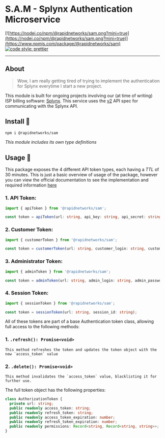 # S.A.M - Splynx Authentication Microservice

[![https://nodei.co/npm/@rapidnetworks/sam.png?mini=true](https://nodei.co/npm/@rapidnetworks/sam.png?mini=true)](https://www.npmjs.com/package/@rapidnetworks/sam)
[![code style: prettier](https://img.shields.io/badge/code_style-prettier-ff69b4.svg?style=flat-square)](https://github.com/prettier/prettier)

---

## About

> Wow, I am really getting tired of trying to implement the authentication for Splynx everytime I start a new project.

This module is built for ongoing projects involving our (at time of writing) ISP billing software: [Splynx][Splynx home].
This service uses the [v2][Splynx API Doc] API spec for communicating with the Splynx API.

## Install :electric_plug:

```bash
npm i @rapidnetworks/sam
```

_This module includes its own type definitions_

## Usage :rocket:

This package exposes the 4 different API token types, each having a _TTL_ of 30 minutes.
This is just a basic overview of usage of the package, however you can view the official documentation to see the implementation and required information [here][Splynx authentication page]

### 1. API Token:

```typescript
import { apiToken } from '@rapidnetworks/sam';

const token = apiToken(url: string, api_key: string, api_secret: string);
```

### 2. Customer Token:

```typescript
import { customerToken } from '@rapidnetworks/sam';

const token = customerToken(url: string, customer_login: string, customer_password: string);
```

### 3. Administrator Token:

```typescript
import { adminToken } from '@rapidnetworks/sam';

const token = adminToken(url: string, admin_login: string, admin_password: string, 2fa_code?: string, 2fa_fingerprint?: string);
```

### 4. Session Token:

```typescript
import { sessionToken } from '@rapidnetworks/sam';

const token = sessionToken(url: string, session_id: string);
```

All of these tokens are part of a base Authentication token class, allowing full access to the following methods:

### 1. `.refresh(): Promise<void>`

    This method refreshes the token and updates the token object with the new `access_token` value

### 2. `.delete(): Promise<void>`

    This method invalidates the `access_token` value, blacklisting it for further use.

The full token object has the following properties:

```typescript
class AuthorizationToken {
  private url: string;
  public readonly access_token: string;
  public readonly refresh_token: string;
  public readonly access_token_expiration: number;
  public readonly refresh_token_expiration: number;
  public readonly permissions: Record<string, Record<string, string>>;
}
```

[Splynx home]: https://splynx.com/
[Splynx API Doc]: https://splynx.docs.apiary.io/
[Splynx authentication page]: https://splynx.docs.apiary.io/#introduction/authentication

